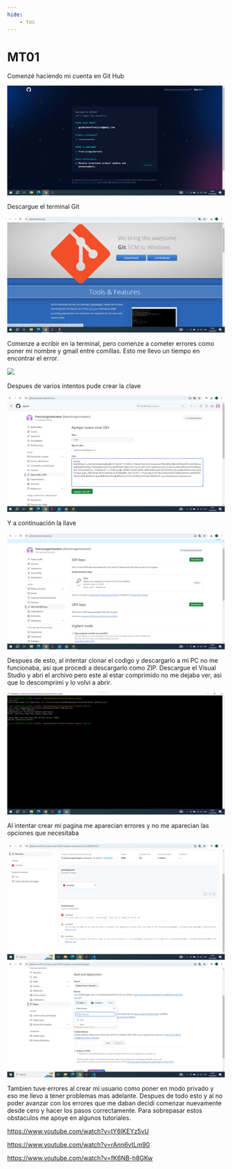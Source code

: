 ```yaml
---
hide:
    - toc
---
```


# MT01

Comenzé haciendo mi cuenta en Git Hub

![](../images/MT01/capturas/inicio.png)

Descargue el terminal Git

![](../images/MT01/capturas/terminalgit.png)

Comenze a ecribir en la terminal, pero comenze a cometer errores como poner mi nombre y gmail entre comillas. Esto me llevo un tiempo en encontrar el error.

![](../images/MT01/capturas/comandorror.png)

Despues de varios intentos pude crear la clave

![](../images/MT01/capturas/clave.png)

Y a continuación la llave

![](../images/MT01/capturas/llave.png)

Despues de esto, al intentar clonar el codigo y descargarlo a mi PC no me funcionaba, asi que procedi a descargarlo como ZIP. 
Descargue el Visual Studio y abri el archivo pero este al estar comprimido no me dejaba ver, asi que lo descomprimi y lo volvi a abrir.

![](../images/MT01/capturas/clonar.png)

Al intentar crear mi pagina me aparecian errores y no me aparecian las opciones que necesitaba 

![](../images/MT01/capturas/error2.png)
![](../images/MT01/capturas/opcion.png)

Tambien tuve errores al crear mi usuario como poner en modo privado y eso me llevo a tener problemas mas adelante.
Despues de todo esto y al no poder avanzar con los errores que me daban decidi comenzar nuevamente desde cero y hacer los pasos correctamente.
Para sobrepasar estos obstaculos me apoye en algunos tutoriales.

https://www.youtube.com/watch?v=tY6IKEYz5vU

https://www.youtube.com/watch?v=rAnn6vtLm90

https://www.youtube.com/watch?v=fK6NB-h8GKw
